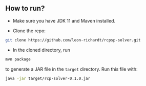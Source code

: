 ## How to run?
- Make sure you have JDK 11 and Maven installed.

- Clone the repo:
```bash
git clone https://github.com/leon-richardt/rcpsp-solver.git
```

- In the cloned directory, run
```bash
mvn package
```
to generate a JAR file in the `target` directory.
Run this file with:
```bash
java -jar target/rcp-solver-0.1.0.jar
```
